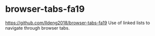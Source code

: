# browser-tabs-fa19
https://github.com/lldeng2018/browser-tabs-fa19
Use of linked lists to navigate through browser tabs. 
